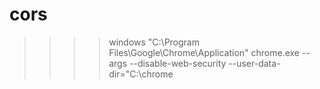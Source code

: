 # cors

>>>>windows
"C:\Program Files\Google\Chrome\Application" chrome.exe --args --disable-web-security --user-data-dir="C:\chrome

